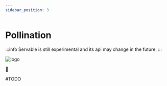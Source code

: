```yaml
---
sidebar_position: 3
---
```


# Pollination

:::info
Servable is still experimental and its api may change in the future.
:::

![logo](/img/icon.svg)

🐝

#TODO